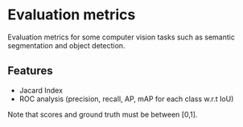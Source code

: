 Evaluation metrics
=====

Evaluation metrics for some computer vision tasks such as semantic segmentation and object detection.

## Features

* Jacard Index
* ROC analysis (precision, recall, AP, mAP for each class w.r.t IoU)

Note that scores and ground truth must be between [0,1].
